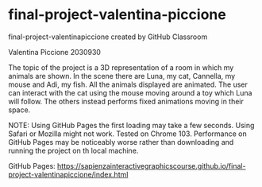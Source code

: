 # final-project-valentina-piccione
final-project-valentinapiccione created by GitHub Classroom

Valentina Piccione 2030930

The topic of the project is a 3D representation of a room in which my animals are shown. 
In the scene there are Luna, my cat, Cannella, my mouse and Adi, my fish. All the animals displayed are animated. 
The user can interact with the cat using the mouse moving around a toy which Luna will follow. The others instead performs fixed animations moving in their space.

NOTE: Using GitHub Pages the first loading may take a few seconds. Using Safari or Mozilla might not work. Tested on Chrome 103. Performance on GitHub Pages may be noticeably worse rather than downloading and running the project on th local machine. 

GitHub Pages: https://sapienzainteractivegraphicscourse.github.io/final-project-valentinapiccione/index.html
